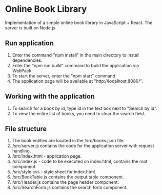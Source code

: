# Online Book Library
Implementation of a simple online book library in JavaScript + React. The server is built on Node.js.

## Run application
1. Enter the command "npm install" in the main directory to install dependencies.
2. Enter the "npm run build" command to build the application via WebPack.
3. To start the server, enter the "npm start" command.
4. The application page will be available at "http://localhost:8080/".

## Working with the application
1. To search for a book by id, type id in the text box next to "Search by id".
2. To view the entire list of books, you need to clear the search field.

## File structure
1. The book entities are located in the /src/books.json file.
2. /src/server.js contains the code for the application server with request handling.
3. /src/index.html - application page.
4. /src/index.js - code to be executed on index.html, contains the root component.
5. /src/style.css - style sheet for index.html.
6. /src/BookTable.js contains the output table component.
7. /src/Header.js contains the page header component.
8. /src/SearchForm.js contains the search form component.
